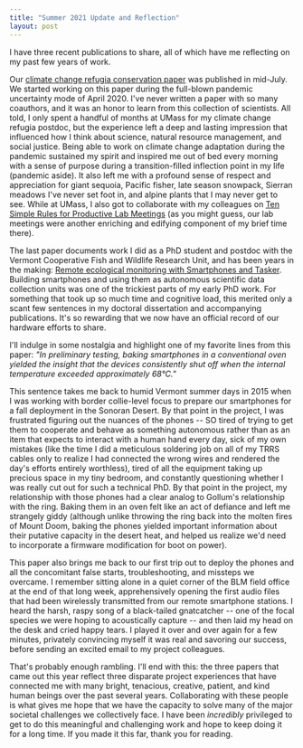 ```yaml
---
title: "Summer 2021 Update and Reflection"
layout: post
---
```


I have three recent publications to share, all of which have me reflecting on my past few years of work. 

Our [climate change refugia conservation paper](https://conbio.onlinelibrary.wiley.com/doi/full/10.1111/csp2.497) was published in mid-July. We started working on this paper during the full-blown pandemic uncertainty mode of April 2020. I've never written a paper with so many coauthors, and it was an honor to learn from this collection of scientists. All told, I only spent a handful of months at UMass for my climate change refugia postdoc, but the experience left a deep and lasting impression that influenced how I think about science, natural resource management, and social justice. Being able to work on climate change adaptation during the pandemic sustained my spirit and inspired me out of bed every morning with a sense of purpose during a transition-filled inflection point in my life (pandemic aside). It also left me with a profound sense of respect and appreciation for giant sequoia, Pacific fisher, late season snowpack, Sierran meadows I've never set foot in, and alpine plants that I may never get to see. While at UMass, I also got to collaborate with my colleagues on [Ten Simple Rules for Productive Lab Meetings](https://journals.plos.org/ploscompbiol/article?id=10.1371/journal.pcbi.1008953) (as you might guess, our lab meetings were another enriching and edifying component of my brief time there). 

The last paper documents work I did as a PhD student and postdoc with the Vermont Cooperative Fish and Wildlife Research Unit, and has been years in the making: [Remote ecological monitoring with Smartphones and Tasker](https://meridian.allenpress.com/jfwm/article/12/1/163/464074/Remote-Ecological-Monitoring-with-Smartphones-and). Building smartphones and using them as autonomous scientific data collection units was one of the trickiest parts of my early PhD work. For something that took up so much time and cognitive load, this merited only a scant few sentences in my doctoral dissertation and accompanying publications. It's so rewarding that we now have an official record of our hardware efforts to share.

I'll indulge in some nostalgia and highlight one of my favorite lines from this paper: *"In preliminary testing, baking smartphones in a conventional oven yielded the insight that the devices consistently shut off when the internal temperature exceeded approximately 68°C."*

This sentence takes me back to humid Vermont summer days in 2015 when I was working with border collie-level focus to prepare our smartphones for a fall deployment in the Sonoran Desert. By that point in the project, I was frustrated figuring out the nuances of the phones -- SO tired of trying to get them to cooperate and behave as something autonomous rather than as an item that expects to interact with a human hand every day, sick of my own mistakes (like the time I did a meticulous soldering job on all of my TRRS cables only to realize I had connected the wrong wires and rendered the day's efforts entirely worthless), tired of all the equipment taking up precious space in my tiny bedroom, and constantly questioning whether I was really cut out for such a technical PhD. By that point in the project, my relationship with those phones had a clear analog to Gollum's relationship with the ring. Baking them in an oven felt like an act of defiance and left me strangely giddy (although unlike throwing the ring back into the molten fires of Mount Doom, baking the phones yielded important information about their putative capacity in the desert heat, and helped us realize we'd need to incorporate a firmware modification for boot on power). 

This paper also brings me back to our first trip out to deploy the phones and all the concomitant false starts, troubleshooting, and missteps we overcame. I remember sitting alone in a quiet corner of the BLM field office at the end of that long week, apprehensively opening the first audio files that had been wirelessly transmitted from our remote smartphone stations. I heard the harsh, raspy song of a black-tailed gnatcatcher -- one of the focal species we were hoping to acoustically capture -- and then laid my head on the desk and cried happy tears. I played it over and over again for a few minutes, privately convincing myself it was real and savoring our success, before sending an excited email to my project colleagues. 

That's probably enough rambling. I'll end with this: the three papers that came out this year reflect three disparate project experiences that have connected me with many bright, tenacious, creative, patient, and kind human beings over the past several years. Collaborating with these people is what gives me hope that we have the capacity to solve many of the major societal challenges we collectively face. I have been *incredibly* privileged to get to do this meaningful and challenging work and hope to keep doing it for a long time. If you made it this far, thank you for reading.
